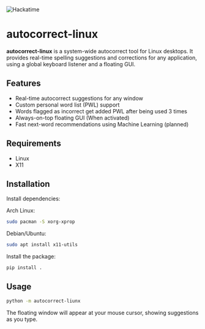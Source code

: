 ![Hackatime](https://hackatime-badge.hackclub.com/U08HC7N4JJW/autocorrect-linux)

# autocorrect-linux

**autocorrect-linux** is a system-wide autocorrect tool for Linux desktops. It provides real-time spelling suggestions and corrections for any application, using a global keyboard listener and a floating GUI.

## Features

- Real-time autocorrect suggestions for any window
- Custom personal word list (PWL) support
- Words flagged as incorrect get added PWL after being used 3 times
- Always-on-top floating GUI (When activated)
- Fast next-word recommendations using Machine Learning (planned)

## Requirements

- Linux
- X11


## Installation

Install dependencies:

Arch Linux:
```bash
sudo pacman -S xorg-xprop
```

Debian/Ubuntu:
```bash
sudo apt install x11-utils
```

Install the package:
```bash
pip install .
```

## Usage

```bash
python -m autocorrect-liunx
```
The floating window will appear at your mouse cursor, showing suggestions as you type.
